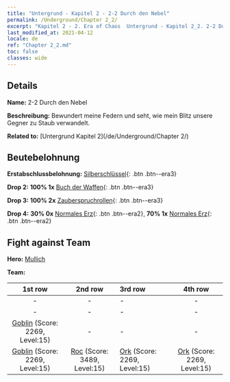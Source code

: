 ```yaml
---
title: "Untergrund - Kapitel 2 - 2-2 Durch den Nebel"
permalink: /Underground/Chapter 2_2/
excerpt: "Kapitel 2 - 2. Era of Chaos  Untergrund - Kapitel 2_2. 2-2 Durch den Nebel"
last_modified_at: 2021-04-12
locale: de
ref: "Chapter 2_2.md"
toc: false
classes: wide
---
```


## Details

 **Name:** 2-2 Durch den Nebel

 **Beschreibung:** Bewundert meine Federn und seht, wie mein Blitz unsere Gegner zu Staub verwandelt.

 **Related to:** [Untergrund Kapitel 2](/de/Underground/Chapter 2/)

## Beutebelohnung

 **Erstabschlussbelohnung:** [Silberschlüssel](/de/Items/con_693/){: .btn .btn--era3}

 **Drop 2:** **100% 1x** [Buch der Waffen](/de/Items/mat_18/){: .btn .btn--era3}

 **Drop 3:** **100% 2x** [Zauberspruchrollen](/de/Items/con_694/){: .btn .btn--era3}

 **Drop 4:** **30% 0x** [Normales Erz](/de/Items/mat_6/){: .btn .btn--era2}, **70% 1x** [Normales Erz](/de/Items/mat_6/){: .btn .btn--era2}


## Fight against Team
 **Hero:** [Mullich](/de/heroes/Mullich/)

 **Team:**


  | 1st row | 2nd row | 3rd row | 4th row |
  |:----:|:----:|:----|:----:|
  | - | - | - | - |
  | - | - | - | - |
  | [Goblin](/de/units/Goblin/) (Score: 2269, Level:15)  | - | - | - |
  | [Goblin](/de/units/Goblin/) (Score: 2269, Level:15)  | [Roc](/de/units/Roc/) (Score: 3489, Level:15)  | [Ork](/de/units/Orc/) (Score: 2269, Level:15)  | [Ork](/de/units/Orc/) (Score: 2269, Level:15)  |


